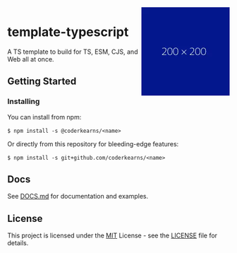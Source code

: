 <img align="right" width="200" height="200" src="https://github.com/coderkearns/template-typescript/blob/main/logo.png?raw=true" />

# template-typescript

A TS template to build for TS, ESM, CJS, and Web all at once.

## Getting Started

### Installing

You can install from npm:

```
$ npm install -s @coderkearns/<name>
```

Or directly from this repository for bleeding-edge features:

```
$ npm install -s git+github.com/coderkearns/<name>
```

## Docs

See [DOCS.md](./DOCS.md) for documentation and examples.

## License

This project is licensed under the [MIT](https://choosealicense.com/licenses/mit/) License - see the [LICENSE](./LICENSE) file for details.
